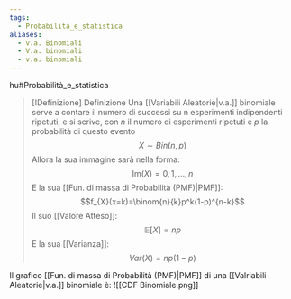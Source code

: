 ```yaml
---
tags:
  - Probabilità_e_statistica
aliases:
  - v.a. Binomiali
  - V.a. binomiali
  - v.a. binomiali
---
```

hu#Probabilità_e_statistica 
>[!Definizione]  Definizione
>Una [[Variabili Aleatorie|v.a.]] binomiale serve a contare il numero di successi su n esperimenti indipendenti ripetuti, e si scrive, con $n$ il numero di esperimenti ripetuti e $p$ la probabilità di questo evento
>$$X\sim Bin(n,p)$$
>Allora la sua immagine sarà nella forma:
>$$\mathrm{Im}(X)={0,1,\dots,n}$$
>E la sua [[Fun. di massa di Probabilità (PMF)|PMF]]:
>$$f_{X}(x=k)=\binom{n}{k}p^k(1-p)^{n-k}$$
>Il suo [[Valore Atteso]]:
>$$\mathbb{E}[X]=np$$
>E la sua [[Varianza]]:
>$$Var(X)=np(1-p)$$

Il grafico [[Fun. di massa di Probabilità (PMF)|PMF]] di una [[Valriabili Aleatorie|v.a.]] binomiale è:
![[CDF Binomiale.png]]